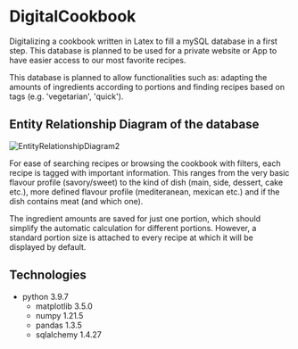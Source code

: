 # DigitalCookbook
Digitalizing a cookbook written in Latex to fill a mySQL database in a first step. This database is planned to be used for a private website or App to have easier access to our most favorite recipes. 

This database is planned to allow functionalities such as: adapting the amounts of ingredients according to portions and finding recipes based on tags (e.g. 'vegetarian', 'quick').

## Entity Relationship Diagram of the database 
![EntityRelationshipDiagram2](https://user-images.githubusercontent.com/68091502/158393961-c7c2ead2-cf4e-43c6-8ed5-b398e2f04fc3.jpg)

For ease of searching recipes or browsing the cookbook with filters, each recipe is tagged with important information. This ranges from the very basic flavour profile (savory/sweet) to the kind of dish (main, side, dessert, cake etc.), more defined flavour profile (mediteranean, mexican etc.) and if the dish contains meat (and which one). 

The ingredient amounts are saved for just one portion, which should simplify the automatic calculation for different portions. However, a standard portion size is attached to every recipe at which it will be displayed by default.

## Technologies
- python  3.9.7 
  - matplotlib 3.5.0
  - numpy 1.21.5
  - pandas 1.3.5
  - sqlalchemy 1.4.27
